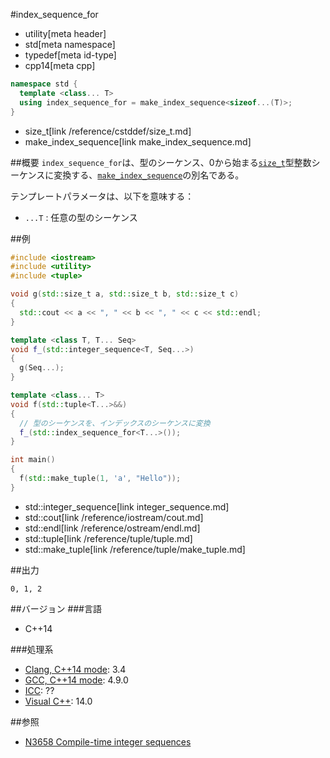 #index_sequence_for
* utility[meta header]
* std[meta namespace]
* typedef[meta id-type]
* cpp14[meta cpp]

```cpp
namespace std {
  template <class... T>
  using index_sequence_for = make_index_sequence<sizeof...(T)>;
}
```
* size_t[link /reference/cstddef/size_t.md]
* make_index_sequence[link make_index_sequence.md]

##概要
`index_sequence_for`は、型のシーケンス、0から始まる[`size_t`](/reference/cstddef/size_t.md)型整数シーケンスに変換する、[`make_index_sequence`](make_index_sequence.md)の別名である。

テンプレートパラメータは、以下を意味する：

- `...T` : 任意の型のシーケンス


##例
```cpp
#include <iostream>
#include <utility>
#include <tuple>

void g(std::size_t a, std::size_t b, std::size_t c)
{
  std::cout << a << ", " << b << ", " << c << std::endl;
}

template <class T, T... Seq>
void f_(std::integer_sequence<T, Seq...>)
{
  g(Seq...);
}

template <class... T>
void f(std::tuple<T...>&&)
{
  // 型のシーケンスを、インデックスのシーケンスに変換
  f_(std::index_sequence_for<T...>());
}

int main()
{
  f(std::make_tuple(1, 'a', "Hello"));
}
```
* std::integer_sequence[link integer_sequence.md]
* std::cout[link /reference/iostream/cout.md]
* std::endl[link /reference/ostream/endl.md]
* std::tuple[link /reference/tuple/tuple.md]
* std::make_tuple[link /reference/tuple/make_tuple.md]

##出力
```
0, 1, 2
```


##バージョン
###言語
- C++14

###処理系
- [Clang, C++14 mode](/implementation.md#clang): 3.4
- [GCC, C++14 mode](/implementation.md#gcc): 4.9.0
- [ICC](/implementation.md#icc): ??
- [Visual C++](/implementation.md#visual_cpp): 14.0


##参照
- [N3658 Compile-time integer sequences](http://www.open-std.org/jtc1/sc22/wg21/docs/papers/2013/n3658.html)


